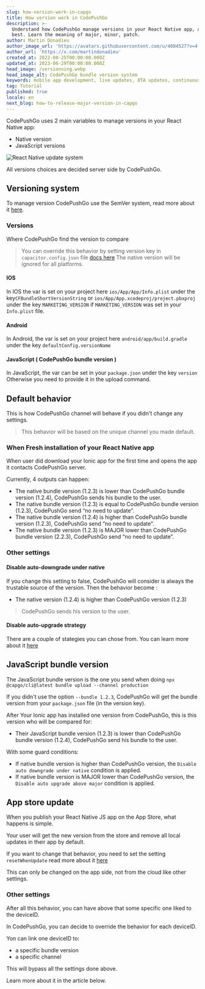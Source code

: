 ```yaml
---
slug: how-version-work-in-capgo
title: How version work in CodePushGo
description: >-
  Understand how CodePushGo manage versions in your React Native app, and use it at
  best. Learn the meaning of major, minor, patch.
author: Martin Donadieu
author_image_url: 'https://avatars.githubusercontent.com/u/4084527?v=4'
author_url: 'https://x.com/martindonadieu'
created_at: 2022-08-25T00:00:00.000Z
updated_at: 2023-06-29T00:00:00.000Z
head_image: /versionning.webp
head_image_alt: CodePushGo bundle version system
keywords: mobile app development, live updates, OTA updates, continuous integration, mobile app updates
tag: Tutorial
published: true
locale: en
next_blog: how-to-release-major-version-in-capgo
---
```


CodePushGo uses 2 main variables to manage versions in your React Native app:
  - Native version
  - JavaScript versions


<div class="mx-auto" style="width:100%;">
  <img src="/graph_capgo.webp" alt="React Native update system">
</div>

All versions choices are decided server side by CodePushGo.

## Versioning system

To manage version CodePushGo use the SemVer system, read more about it [here](https://semver.org/).
### Versions

Where CodePushGo find the version to compare

  > You can override this behavior by setting version key in `capacitor.config.json` file [docs here](/docs/plugin/settings/#version)
  > The native version will be ignored for all platforms.

#### IOS

 In IOS the var is set on your project here `ios/App/App/Info.plist` under the key`CFBundleShortVersionString` or `ios/App/App.xcodeproj/project.pbxproj` under the key `MARKETING_VERSION` if `MARKETING_VERSION` was set in your `Info.plist` file.

#### Android

  In Android, the var is set on your project here `android/app/build.gradle` under the key `defaultConfig.versionName`

#### JavaScript ( CodePushGo bundle version )

  In JavaScript, the var can be set in your `package.json` under the key `version`
  Otherwise you need to provide it in the upload command.

## Default behavior

This is how CodePushGo channel will behave if you didn't change any settings.

> This behavior will be based on the unique channel you made default.

### When Fresh installation of your React Native app
When user did download your Ionic app for the first time and opens the app it contacts CodePushGo server.

Currently, 4 outputs can happen:
  - The native bundle version (1.2.3) is lower than CodePushGo bundle version (1.2.4), CodePushGo sends his bundle to the user.
  - The native bundle version (1.2.3) is equal to CodePushGo bundle version (1.2.3), CodePushGo send “no need to update”.
  - The native bundle version (1.2.4) is higher than CodePushGo bundle version (1.2.3), CodePushGo send “no need to update”.
  - The native bundle version (1.2.3) is MAJOR lower than CodePushGo bundle version (2.2.3), CodePushGo send “no need to update”.

### Other settings

#### Disable auto-downgrade under native

If you change this setting to false, CodePushGo will consider is always the trustable source of the version.
Then the behavior become :
- The native version (1.2.4) is higher than CodePushGo version (1.2.3)

> CodePushGo sends his version to the user.

#### Disable auto-upgrade strategy

There are a couple of stategies you can chose from. You can learn more about it [here](/docs/cli/commands/#disable-updates-strategy)

## JavaScript bundle version

The JavaScript bundle version is the one you send when doing `npx @capgo/cli@latest bundle upload --channel production`

If you didn't use the option `--bundle 1.2.3`, CodePushGo will get the bundle version from your `package.json` file (in the version key).

After Your Ionic app has installed one version from CodePushGo, this is this version who will be compared for:
  - Their JavaScript bundle version (1.2.3) is lower than CodePushGo bundle version (1.2.4), CodePushGo send his bundle to the user.

With some guard conditions:
  - If native bundle version is higher than CodePushGo version, the `Disable auto downgrade under native` condition is applied.
  - If native bundle version is MAJOR lower than CodePushGo version, the `Disable auto upgrade above major` condition is applied.

## App store update

When you publish your React Native JS app on the App Store, what happens is simple.

Your user will get the new version from the store and remove all local updates in their app by default.

If you want to change that behavior, you need to set the setting `resetWhenUpdate` read more about it [here](/docs/plugin/api#settings)

This can only be changed on the app side, not from the cloud like other settings.

### Other settings

After all this behavior, you can have above that some specific one liked to the deviceID.

In CodePushGo, you can decide to override the behavior for each deviceID.

Yon can link one deviceID to:
  - a specific bundle version
  - a specific channel

This will bypass all the settings done above.

Learn more about it in the article below.

